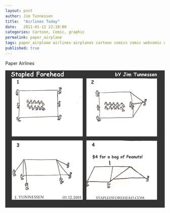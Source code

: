 ```yaml
---
layout: post
author: Jim Tunnessen
title:  "Airlines Today"
date:   2011-01-12 22:10:00
categories: Cartoon, Comic, graphic
permalink: paper_airplane
tags: paper_airplane airlines airplanes cartoon comics comic webcomic webcomix
published: true
---
```

Paper Airlines
<br>

![StapledForehead: Paper Airlines](/img/PaperAirplane.jpg "Paper Airlines")